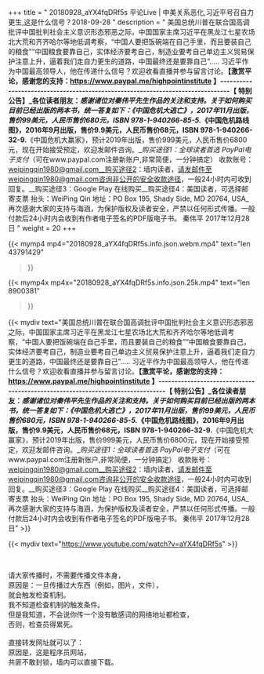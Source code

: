 +++
title = " 20180928_aYX4fqDRf5s 平论Live |  中美关系恶化,习近平号召自力更生,这是什么信号？2018-09-28 "
description = " 美国总统川普在联合国高调批评中国批判社会主义意识形态邪恶之际，中国国家主席习近平在黑龙江七星农场北大荒和齐齐哈尔等地低调考察，“中国人要把饭碗端在自己手里，而且要装自己的粮食”“中国粮食要靠自己，实体经济要考自己，制造业要考自己单边主义贸易保护注意上升，逼着我们走自力更生的道路，中国最终还是要靠自己”..... 习近平作为中国最高领导人，他在传递什么信号？欢迎收看直播并参与留言讨论。__【激赏平论，感谢您的支持：https://www.paypal.me/highpointinstitute 】_-------------------------------------------------------------------------------_【 特别公告】_各位读者朋友：_感谢诸位对秦伟平先生作品的关注和支持。_关于如何购买目前已经出版的两本书，统一答复如下：_《中国危机大逃亡》，2017年11月出版，售价99美元，人民币售价680元，ISBN 978-1-940266-85-5._《中国危机路线图》，2016年9月出版，售价9.9美元，人民币售价68元，ISBN 978-1-940266-32-9.__《中国危机大赢家》，预计2019年出版，售价999美元，人民币售价6800元，现在开始接受预定，欢迎发邮件咨询。__购买途径1：全球读者首选 PayPal电子支付_（可在www.paypal.com注册新账户,非常简便，一分钟搞定）     收款账号：weipingqin1980@gmail.com__购买途径2：墙内读者，请发邮件至weipingqin1980@gmail.com咨询非公开的安全收款途径，一般24小时内可收到回复。__购买途径3：Google Play 在线购买__购买途径4：美国读者，可选择邮寄支票     抬头：WeiPing Qin     地址：PO Box 195, Shady Side, MD 20764, USA_再次感谢大家的支持与海涵，为保护版权及读者安全，严禁以任何形式传播。一般付款后24小时内会收到有作者电子签名的PDF版电子书。     秦伟平     2017年12月28日 "
weight = 20
+++

{{< mymp4 mp4="20180928_aYX4fqDRf5s.info.json.webm.mp4" 
text="len 43791429"
>}}

{{< mymp4x  mp4x="20180928_aYX4fqDRf5s.info.json.25k.mp4"
text="len 8900381"
>}}


{{< mydiv text="美国总统川普在联合国高调批评中国批判社会主义意识形态邪恶之际，中国国家主席习近平在黑龙江七星农场北大荒和齐齐哈尔等地低调考察，“中国人要把饭碗端在自己手里，而且要装自己的粮食”“中国粮食要靠自己，实体经济要考自己，制造业要考自己单边主义贸易保护注意上升，逼着我们走自力更生的道路，中国最终还是要靠自己”..... 习近平作为中国最高领导人，他在传递什么信号？欢迎收看直播并参与留言讨论。__【激赏平论，感谢您的支持：https://www.paypal.me/highpointinstitute 】_-------------------------------------------------------------------------------_【 特别公告】_各位读者朋友：_感谢诸位对秦伟平先生作品的关注和支持。_关于如何购买目前已经出版的两本书，统一答复如下：_《中国危机大逃亡》，2017年11月出版，售价99美元，人民币售价680元，ISBN 978-1-940266-85-5._《中国危机路线图》，2016年9月出版，售价9.9美元，人民币售价68元，ISBN 978-1-940266-32-9.__《中国危机大赢家》，预计2019年出版，售价999美元，人民币售价6800元，现在开始接受预定，欢迎发邮件咨询。__购买途径1：全球读者首选 PayPal电子支付_（可在www.paypal.com注册新账户,非常简便，一分钟搞定）     收款账号：weipingqin1980@gmail.com__购买途径2：墙内读者，请发邮件至weipingqin1980@gmail.com咨询非公开的安全收款途径，一般24小时内可收到回复。__购买途径3：Google Play 在线购买__购买途径4：美国读者，可选择邮寄支票     抬头：WeiPing Qin     地址：PO Box 195, Shady Side, MD 20764, USA_再次感谢大家的支持与海涵，为保护版权及读者安全，严禁以任何形式传播。一般付款后24小时内会收到有作者电子签名的PDF版电子书。     秦伟平     2017年12月28日" >}}
<br>

{{< mydiv text="https://www.youtube.com/watch?v=aYX4fqDRf5s" >}}


<br>

请大家传播时，不需要传播文件本身，<br>
原因是：一旦传播过大东西（例如，图片，文件），<br>
就会触发检查机制。<br>
我不知道检查机制的触发条件。<br>
但是我知道，不会说你传一个没有敏感词的网络地址都检查，<br>
否则，检查员得累死。<br><br>
直接转发网址就可以了：<br>
原因是，这是程序员网站，<br>
共匪不敢封锁，墙内可以直接下载。


